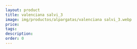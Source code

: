 ```yaml
---
layout: product
title: valenciana salvi_3
image: img/productos/alpargatas/valenciana salvi_3.webp
price: 
tags: 
description: 
order: 0
---
```

